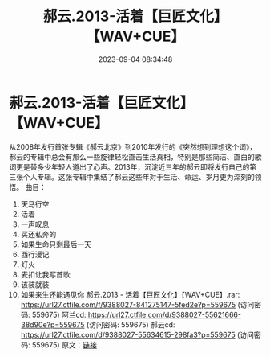 ﻿---
title: 郝云.2013-活着【巨匠文化】【WAV+CUE】
date: 2023-09-04 08:34:48
categories: WAV车载音乐、镜像
tags: 华语中文
---
# 郝云.2013-活着【巨匠文化】【WAV+CUE】

从2008年发行首张专辑《郝云北京》到2010年发行的《突然想到理想这个词》，郝云的专辑中总会有那么一些旋律轻松直击生活真相，特别是那些简洁、直白的歌词更是替多少年轻人道出了心声。2013年，沉淀近三年的郝云即将发行自己的第三张个人专辑。这张专辑中集结了郝云这些年对于生活、命运、岁月更为深刻的领悟。
曲目：
01. 天马行空
02. 活着
03. 一声叹息
04. 买还私奔的
05. 如果生命只剩最后一天
06. 西行漫记
07. 灯火
08. 麦扣让我写首歌
09. 该装就装
10. 如果来生还能遇见你
郝云.2013 - 活着【巨匠文化】【WAV+CUE】.rar: https://url27.ctfile.com/f/9388027-841275147-5fed2e?p=559675
(访问密码: 559675)
阿兰cd: https://url27.ctfile.com/d/9388027-55621666-38d90e?p=559675
(访问密码: 559675)
郝云cd: https://url27.ctfile.com/d/9388027-55634615-298fa3?p=559675
(访问密码: 559675)
原文：[链接](https://blog.sina.com.cn/s/blog_1647c7e76010313bv.html)